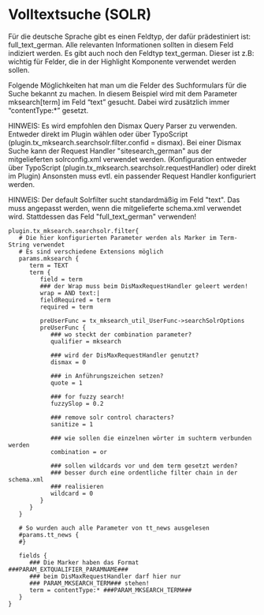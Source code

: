 Volltextsuche (SOLR)
====================

Für die deutsche Sprache gibt es einen Feldtyp, der dafür prädestiniert ist: full\_text\_german. Alle relevanten Informationen sollten in diesem Feld indiziert werden. Es gibt auch noch den Feldtyp text\_german. Dieser ist z.B: wichtig für Felder, die in der Highlight Komponente verwendet werden sollen.

Folgende Möglichkeiten hat man um die Felder des Suchformulars für die Suche bekannt zu machen. In diesem Beispiel wird mit dem Parameter mksearch[term] im Feld “text” gesucht. Dabei wird zusätzlich immer “contentType:\*” gesetzt.

HINWEIS: Es wird empfohlen den Dismax Query Parser zu verwenden. Entweder direkt im Plugin wählen oder über TypoScript (plugin.tx_mksearch.searchsolr.filter.confid = dismax). Bei einer Dismax Suche kann der Request Handler "sitesearch_german" aus der mitgelieferten solrconfig.xml verwendet werden. (Konfiguration entweder über TypoScript (plugin.tx_mksearch.searchsolr.requestHandler) oder direkt im Plugin) Ansonsten muss evtl. ein passender Request Handler konfiguriert werden.

HINWEIS: Der default Solrfilter sucht standardmäßig im Feld "text". Das muss angepasst werden, wenn die mitgelieferte schema.xml verwendet wird. Stattdessen das Feld "full_text_german" verwenden!

~~~~ {.sourceCode .ts}
plugin.tx_mksearch.searchsolr.filter{
   # Die hier konfigurierten Parameter werden als Marker im Term-String verwendet
   # Es sind verschiedene Extensions möglich
   params.mksearch {
      term = TEXT
      term {
         field = term
         ### der Wrap muss beim DisMaxRequestHandler geleert werden!
         wrap = AND text:|
         fieldRequired = term
         required = term

         preUserFunc = tx_mksearch_util_UserFunc->searchSolrOptions
         preUserFunc {
            ### wo steckt der combination parameter?
            qualifier = mksearch

            ### wird der DisMaxRequestHandler genutzt?
            dismax = 0

            ### in Anführungszeichen setzen?
            quote = 1

            ### for fuzzy search!
            fuzzySlop = 0.2

            ### remove solr control characters?
            sanitize = 1

            ### wie sollen die einzelnen wörter im suchterm verbunden werden
            combination = or

            ### sollen wildcards vor und dem term gesetzt werden?
            ### besser durch eine ordentliche filter chain in der schema.xml
            ### realisieren
            wildcard = 0
         }
      }
   }

   # So wurden auch alle Parameter von tt_news ausgelesen
   #params.tt_news {
   #}

   fields {
      ### Die Marker haben das Format ###PARAM_EXTQUALIFIER_PARAMNAME###
      ### beim DisMaxRequestHandler darf hier nur
      ### PARAM_MKSEARCH_TERM### stehen!
      term = contentType:* ###PARAM_MKSEARCH_TERM###
   }
}
~~~~
